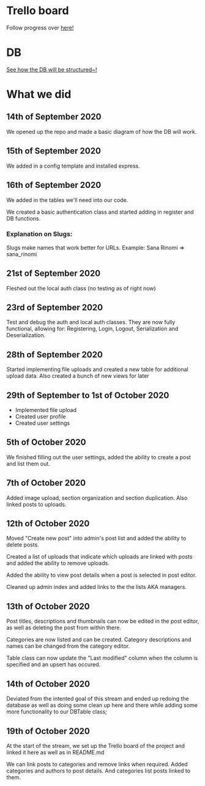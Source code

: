# Trello board
Follow progress over [here!](https://trello.com/b/S2gdVTdb/simple-cms)

# DB
[See how the DB will be structured~!](https://dbdiagram.io/d/5f5fc8e17da1ea736e2dd3ff)

# What we did
## 14th of September 2020
We opened up the repo and made a basic diagram of how the DB will work.

## 15th of September 2020
We added in a config template and installed express.

## 16th of September 2020
We added in the tables we'll need into our code.

We created a basic authentication class and started adding in register and DB functions.

### Explanation on Slugs:
Slugs make names that work better for URLs.
Example: Sana Rinomi => sana_rinomi

## 21st of September 2020
Fleshed out the local auth class (no testing as of right now)

## 23rd of September 2020
Test and debug the auth and local auth classes.
They are now fully functional, allowing for: Registering, Login, Logout, Serialization and Deserialization.

## 28th of September 2020
Started implementing file uploads and created a new table for additional upload data.
Also created a bunch of new views for later

## 29th of September to 1st of October 2020
* Implemented file upload
* Created user profile
* Created user settings

## 5th of October 2020
We finished filling out the user settings, added the ability to create a post and list them out.

## 7th of October 2020
Added image upload, section organization and section duplication. Also linked posts to uploads.

## 12th of October 2020
Moved "Create new post" into admin's post list and added the ability to delete posts.

Created a list of uploads that indicate which uploads are linked with posts and added the ability to remove uploads.

Added the ability to view post details when a post is selected in post editor.

Cleaned up admin index and added links to the the lists AKA managers.

## 13th of October 2020
Post titles, descriptions and thumbnails can now be edited in the post editor, as well as deleting the post from within there.

Categories are now listed and can be created. Category descriptions and names can be changed from the category editor.

Table class can now update the "Last modified" column when the column is specified and an upsert has occured.

## 14th of October 2020
Deviated from the intented goal of this stream and ended up redoing the database as well as doing some clean up here and there while adding some more functionality to our DBTable class;

## 19th of October 2020
At the start of the stream, we set up the Trello board of the project and linked it here as well as in README.md

We can link posts to categories and remove links when required. Added categories and authors to post details. And categories list posts linked to them.